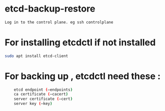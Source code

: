 # etcd-backup-restore

```bash
Log in to the control plane. eg ssh controlplane
```

# For installing etcdctl if not installed

```bash
sudo apt install etcd-client
```

# For backing up , etcdctl need these :

```bash
    etcd endpoint (–endpoints)
    ca certificate (–cacert)
    server certificate (–cert)
    server key (–key)
```
